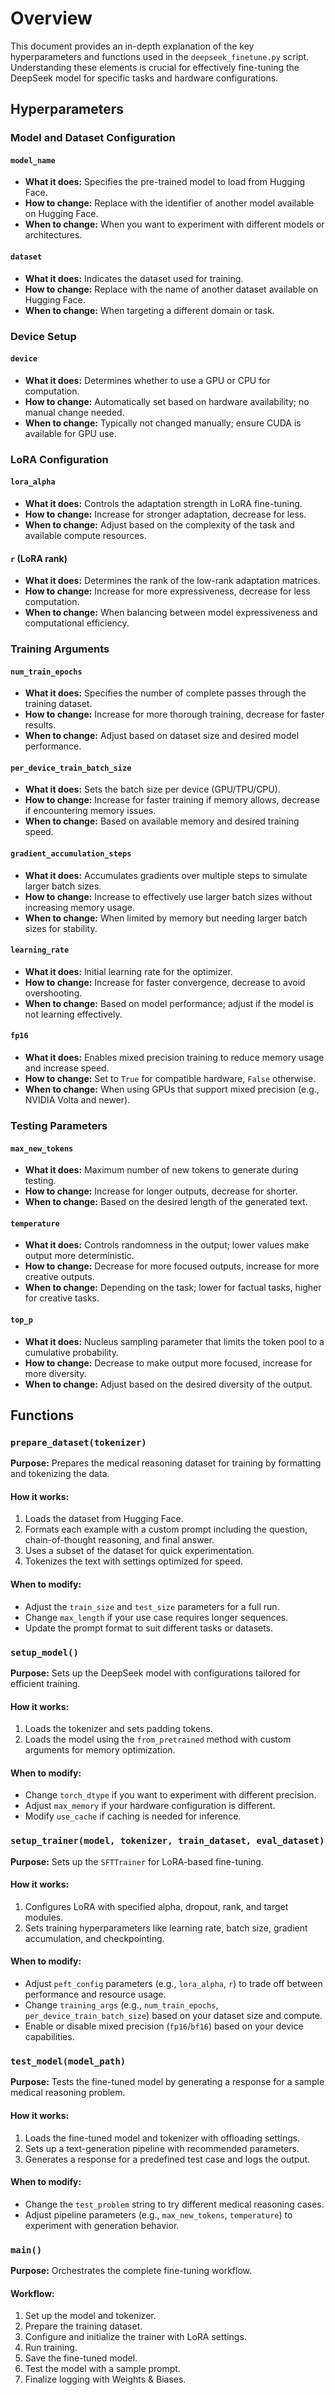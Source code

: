 # Overview
This document provides an in-depth explanation of the key hyperparameters and functions used in the `deepseek_finetune.py` script. Understanding these elements is crucial for effectively fine-tuning the DeepSeek model for specific tasks and hardware configurations.

## Hyperparameters

### Model and Dataset Configuration
#### `model_name`
- **What it does:** Specifies the pre-trained model to load from Hugging Face.
- **How to change:** Replace with the identifier of another model available on Hugging Face.
- **When to change:** When you want to experiment with different models or architectures.

#### `dataset`
- **What it does:** Indicates the dataset used for training.
- **How to change:** Replace with the name of another dataset available on Hugging Face.
- **When to change:** When targeting a different domain or task.

### Device Setup
#### `device`
- **What it does:** Determines whether to use a GPU or CPU for computation.
- **How to change:** Automatically set based on hardware availability; no manual change needed.
- **When to change:** Typically not changed manually; ensure CUDA is available for GPU use.

### LoRA Configuration
#### `lora_alpha`
- **What it does:** Controls the adaptation strength in LoRA fine-tuning.
- **How to change:** Increase for stronger adaptation, decrease for less.
- **When to change:** Adjust based on the complexity of the task and available compute resources.

#### `r` (LoRA rank)
- **What it does:** Determines the rank of the low-rank adaptation matrices.
- **How to change:** Increase for more expressiveness, decrease for less computation.
- **When to change:** When balancing between model expressiveness and computational efficiency.

### Training Arguments
#### `num_train_epochs`
- **What it does:** Specifies the number of complete passes through the training dataset.
- **How to change:** Increase for more thorough training, decrease for faster results.
- **When to change:** Adjust based on dataset size and desired model performance.

#### `per_device_train_batch_size`
- **What it does:** Sets the batch size per device (GPU/TPU/CPU).
- **How to change:** Increase for faster training if memory allows, decrease if encountering memory issues.
- **When to change:** Based on available memory and desired training speed.

#### `gradient_accumulation_steps`
- **What it does:** Accumulates gradients over multiple steps to simulate larger batch sizes.
- **How to change:** Increase to effectively use larger batch sizes without increasing memory usage.
- **When to change:** When limited by memory but needing larger batch sizes for stability.

#### `learning_rate`
- **What it does:** Initial learning rate for the optimizer.
- **How to change:** Increase for faster convergence, decrease to avoid overshooting.
- **When to change:** Based on model performance; adjust if the model is not learning effectively.

#### `fp16`
- **What it does:** Enables mixed precision training to reduce memory usage and increase speed.
- **How to change:** Set to `True` for compatible hardware, `False` otherwise.
- **When to change:** When using GPUs that support mixed precision (e.g., NVIDIA Volta and newer).

### Testing Parameters
#### `max_new_tokens`
- **What it does:** Maximum number of new tokens to generate during testing.
- **How to change:** Increase for longer outputs, decrease for shorter.
- **When to change:** Based on the desired length of the generated text.

#### `temperature`
- **What it does:** Controls randomness in the output; lower values make output more deterministic.
- **How to change:** Decrease for more focused outputs, increase for more creative outputs.
- **When to change:** Depending on the task; lower for factual tasks, higher for creative tasks.

#### `top_p`
- **What it does:** Nucleus sampling parameter that limits the token pool to a cumulative probability.
- **How to change:** Decrease to make output more focused, increase for more diversity.
- **When to change:** Adjust based on the desired diversity of the output.

## Functions

### `prepare_dataset(tokenizer)`
**Purpose:** Prepares the medical reasoning dataset for training by formatting and tokenizing the data.

#### How it works:
1. Loads the dataset from Hugging Face.
2. Formats each example with a custom prompt including the question, chain-of-thought reasoning, and final answer.
3. Uses a subset of the dataset for quick experimentation.
4. Tokenizes the text with settings optimized for speed.

#### When to modify:
- Adjust the `train_size` and `test_size` parameters for a full run.
- Change `max_length` if your use case requires longer sequences.
- Update the prompt format to suit different tasks or datasets.

### `setup_model()`
**Purpose:** Sets up the DeepSeek model with configurations tailored for efficient training.

#### How it works:
1. Loads the tokenizer and sets padding tokens.
2. Loads the model using the `from_pretrained` method with custom arguments for memory optimization.

#### When to modify:
- Change `torch_dtype` if you want to experiment with different precision.
- Adjust `max_memory` if your hardware configuration is different.
- Modify `use_cache` if caching is needed for inference.

### `setup_trainer(model, tokenizer, train_dataset, eval_dataset)`
**Purpose:** Sets up the `SFTTrainer` for LoRA-based fine-tuning.

#### How it works:
1. Configures LoRA with specified alpha, dropout, rank, and target modules.
2. Sets training hyperparameters like learning rate, batch size, gradient accumulation, and checkpointing.

#### When to modify:
- Adjust `peft_config` parameters (e.g., `lora_alpha`, `r`) to trade off between performance and resource usage.
- Change `training_args` (e.g., `num_train_epochs`, `per_device_train_batch_size`) based on your dataset size and compute.
- Enable or disable mixed precision (`fp16`/`bf16`) based on your device capabilities.

### `test_model(model_path)`
**Purpose:** Tests the fine-tuned model by generating a response for a sample medical reasoning problem.

#### How it works:
1. Loads the fine-tuned model and tokenizer with offloading settings.
2. Sets up a text-generation pipeline with recommended parameters.
3. Generates a response for a predefined test case and logs the output.

#### When to modify:
- Change the `test_problem` string to try different medical reasoning cases.
- Adjust pipeline parameters (e.g., `max_new_tokens`, `temperature`) to experiment with generation behavior.

### `main()`
**Purpose:** Orchestrates the complete fine-tuning workflow.

#### Workflow:
1. Set up the model and tokenizer.
2. Prepare the training dataset.
3. Configure and initialize the trainer with LoRA settings.
4. Run training.
5. Save the fine-tuned model.
6. Test the model with a sample prompt.
7. Finalize logging with Weights & Biases.


